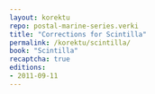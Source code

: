 ```yaml
---
layout: korektu
repo: postal-marine-series.verki
title: "Corrections for Scintilla"
permalink: /korektu/scintilla/
book: "Scintilla"
recaptcha: true
editions:
- 2011-09-11
---
```

